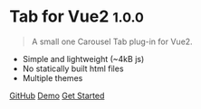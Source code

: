 # Tab for Vue2 <small>1.0.0</small>

> A small one Carousel Tab plug-in for Vue2.

* Simple and lightweight (~4kB js)
* No statically built html files
* Multiple themes

[GitHub](https://github.com/ailewl/imgAutoSize/)
[Demo](https://ailewl.github.io/imgAutoSize/demo)
[Get Started](#%E5%BF%AB%E9%80%9F%E5%BC%80%E5%A7%8B)